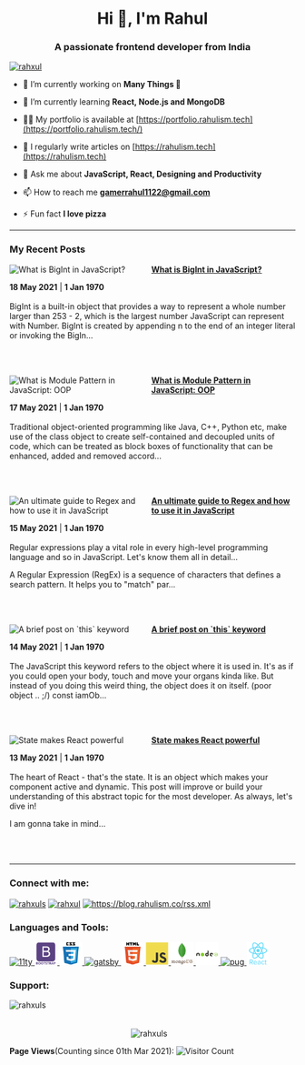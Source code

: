 <h1 align="center">Hi 👋, I'm Rahul</h1>
<h3 align="center">A passionate frontend developer from India</h3>

<p align="left"> <a href="https://twitter.com/rahxul" target="blank"><img src="https://img.shields.io/twitter/follow/rahxul?logo=twitter&style=for-the-badge" alt="rahxul" /></a> </p>

- 🔭 I’m currently working on **Many Things 🥺**

- 🌱 I’m currently learning **React, Node.js and MongoDB**

- 👨‍💻 My portfolio is available at [https://portfolio.rahulism.tech](https://portfolio.rahulism.tech/)

- 📝 I regularly write articles on [https://rahulism.tech](https://rahulism.tech)

- 💬 Ask me about **JavaScript, React, Designing and Productivity**

- 📫 How to reach me **gamerrahul1122@gmail.com**

- ⚡ Fun fact **I love pizza**

<hr>

### My Recent Posts

<!-- HASHNODE_BLOG:START -->
<p align="left">
<a href="https://rahulism.hashnode.dev/what-is-bigint-in-javascript" title="What is BigInt in JavaScript?"><img src="https://cdn.hashnode.com/res/hashnode/image/upload/v1621315909039/B-VFkCQc1.png" alt="What is BigInt in JavaScript?" width="250px" align="left" /></a>
<a href="https://rahulism.hashnode.dev/what-is-bigint-in-javascript" title="What is BigInt in JavaScript?"><strong>What is BigInt in JavaScript?</strong></a>
<div><strong>18 May 2021</strong> | <strong>1 Jan 1970</strong></div>
<br/> BigInt is a built-in object that provides a way to represent a whole number larger than 253 - 2, which is the largest number JavaScript can represent with Number. BigInt is created by appending n to the end of an integer literal or invoking the BigIn... </p> <br/> <br/>
<p align="left">
<a href="https://rahulism.hashnode.dev/what-is-module-pattern-in-javascript-oop" title="What is Module Pattern in JavaScript: OOP"><img src="https://cdn.hashnode.com/res/hashnode/image/upload/v1621227112107/fEIqwjOCk.png" alt="What is Module Pattern in JavaScript: OOP" width="250px" align="left" /></a>
<a href="https://rahulism.hashnode.dev/what-is-module-pattern-in-javascript-oop" title="What is Module Pattern in JavaScript: OOP"><strong>What is Module Pattern in JavaScript: OOP</strong></a>
<div><strong>17 May 2021</strong> | <strong>1 Jan 1970</strong></div>
<br/> Traditional object-oriented programming like Java, C++, Python etc, make use of the class object to create self-contained and decoupled units of code, which can be treated as block boxes of functionality that can be enhanced, added and removed accord... </p> <br/> <br/>
<p align="left">
<a href="https://rahulism.hashnode.dev/an-ultimate-guide-to-regex-and-how-to-use-it-in-javascript" title="An ultimate guide to Regex and how to use it in JavaScript"><img src="https://cdn.hashnode.com/res/hashnode/image/upload/v1621048788324/423UFtwh2.png" alt="An ultimate guide to Regex and how to use it in JavaScript" width="250px" align="left" /></a>
<a href="https://rahulism.hashnode.dev/an-ultimate-guide-to-regex-and-how-to-use-it-in-javascript" title="An ultimate guide to Regex and how to use it in JavaScript"><strong>An ultimate guide to Regex and how to use it in JavaScript</strong></a>
<div><strong>15 May 2021</strong> | <strong>1 Jan 1970</strong></div>
<br/> Regular expressions play a vital role in every high-level programming language and so in JavaScript. Let's know them all in detail...

A Regular Expression (RegEx) is a sequence of characters that defines a search pattern. It helps you to "match" par... </p> <br/> <br/>
<p align="left">
<a href="https://rahulism.hashnode.dev/a-brief-post-on-this-keyword" title="A brief post on `this` keyword"><img src="https://cdn.hashnode.com/res/hashnode/image/upload/v1620965874145/MC9-FIiXv.png" alt="A brief post on `this` keyword" width="250px" align="left" /></a>
<a href="https://rahulism.hashnode.dev/a-brief-post-on-this-keyword" title="A brief post on `this` keyword"><strong>A brief post on `this` keyword</strong></a>
<div><strong>14 May 2021</strong> | <strong>1 Jan 1970</strong></div>
<br/> The JavaScript this keyword refers to the object where it is used in. It's as if you could open your body, touch and move your organs kinda like. But instead of you doing this weird thing, the object does it on itself. (poor object .. ;/)
const iamOb... </p> <br/> <br/>
<p align="left">
<a href="https://rahulism.hashnode.dev/state-makes-react-powerful" title="State makes React powerful"><img src="https://cdn.hashnode.com/res/hashnode/image/upload/v1620876508168/w53GRnPTC.png" alt="State makes React powerful" width="250px" align="left" /></a>
<a href="https://rahulism.hashnode.dev/state-makes-react-powerful" title="State makes React powerful"><strong>State makes React powerful</strong></a>
<div><strong>13 May 2021</strong> | <strong>1 Jan 1970</strong></div>
<br/> The heart of React - that's the state. It is an object which makes your component active and dynamic. This post will improve or build your understanding of this abstract topic for the most developer. As always, let's dive in!

I am gonna take in mind... </p> <br/> <br/>
<!-- HASHNODE_BLOG:END -->


<hr>

<h3 align="left">Connect with me:</h3>
<p align="left">
<a href="https://dev.to/rahxuls" target="blank"><img align="center" src="https://cdn.jsdelivr.net/npm/simple-icons@3.0.1/icons/dev-dot-to.svg" alt="rahxuls" height="30" width="40" /></a>
<a href="https://twitter.com/rahxul" target="blank"><img align="center" src="https://cdn.jsdelivr.net/npm/simple-icons@3.0.1/icons/twitter.svg" alt="rahxul" height="30" width="40" /></a>
<a href="/https://blog.rahulism.co/rss.xml" target="blank"><img align="center" src="https://cdn.jsdelivr.net/npm/simple-icons@3.0.1/icons/rss.svg" alt="https://blog.rahulism.co/rss.xml" height="30" width="40" /></a>
</p>

<h3 align="left">Languages and Tools:</h3>
<p align="left"> <a href="https://www.11ty.dev/" target="_blank"> <img src="https://gist.githubusercontent.com/vivek32ta/c7f7bf583c1fb1c58d89301ea40f37fd/raw/f4c85cce5790758286b8f155ef9a177710b995df/11ty.svg" alt="11ty" width="40" height="40"/> </a> <a href="https://getbootstrap.com" target="_blank"> <img src="https://raw.githubusercontent.com/devicons/devicon/master/icons/bootstrap/bootstrap-plain-wordmark.svg" alt="bootstrap" width="40" height="40"/> </a> <a href="https://www.w3schools.com/css/" target="_blank"> <img src="https://raw.githubusercontent.com/devicons/devicon/master/icons/css3/css3-original-wordmark.svg" alt="css3" width="40" height="40"/> </a> <a href="https://www.gatsbyjs.com/" target="_blank"> <img src="https://www.vectorlogo.zone/logos/gatsbyjs/gatsbyjs-icon.svg" alt="gatsby" width="40" height="40"/> </a> <a href="https://www.w3.org/html/" target="_blank"> <img src="https://raw.githubusercontent.com/devicons/devicon/master/icons/html5/html5-original-wordmark.svg" alt="html5" width="40" height="40"/> </a> <a href="https://developer.mozilla.org/en-US/docs/Web/JavaScript" target="_blank"> <img src="https://raw.githubusercontent.com/devicons/devicon/master/icons/javascript/javascript-original.svg" alt="javascript" width="40" height="40"/> </a> <a href="https://www.mongodb.com/" target="_blank"> <img src="https://raw.githubusercontent.com/devicons/devicon/master/icons/mongodb/mongodb-original-wordmark.svg" alt="mongodb" width="40" height="40"/> </a> <a href="https://nodejs.org" target="_blank"> <img src="https://raw.githubusercontent.com/devicons/devicon/master/icons/nodejs/nodejs-original-wordmark.svg" alt="nodejs" width="40" height="40"/> </a> <a href="https://pugjs.org" target="_blank"> <img src="https://cdn.worldvectorlogo.com/logos/pug.svg" alt="pug" width="40" height="40"/> </a> <a href="https://reactjs.org/" target="_blank"> <img src="https://raw.githubusercontent.com/devicons/devicon/master/icons/react/react-original-wordmark.svg" alt="react" width="40" height="40"/> </a> </p>

<h3 align="left">Support:</h3>
<p><a href="https://www.buymeacoffee.com/rahxuls"> <img align="left" src="https://cdn.buymeacoffee.com/buttons/v2/default-yellow.png" height="50" width="210" alt="rahxuls" /></a></p><br><br>

<p>&nbsp;<img align="center" src="https://github-readme-stats.vercel.app/api?username=rahxuls&show_icons=true&locale=en" alt="rahxuls" /></p>

**Page Views**(Counting since 01th Mar 2021): ![Visitor Count](https://profile-counter.glitch.me/rahxuls/count.svg)
